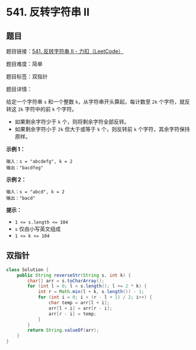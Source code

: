 # 541. 反转字符串 II

## 题目

题目链接：[541. 反转字符串 II - 力扣（LeetCode）](https://leetcode.cn/problems/reverse-string-ii/description/)

题目难度：简单

题目标签：双指针

题目详情：

给定一个字符串 `s` 和一个整数 `k`，从字符串开头算起，每计数至 `2k` 个字符，就反转这 `2k` 字符中的前 `k` 个字符。

- 如果剩余字符少于 `k` 个，则将剩余字符全部反转。
- 如果剩余字符小于 `2k` 但大于或等于 `k` 个，则反转前 `k` 个字符，其余字符保持原样。

**示例 1：**

```
输入：s = "abcdefg", k = 2
输出："bacdfeg"
```

**示例 2：**

```
输入：s = "abcd", k = 2
输出："bacd"
```

**提示：**

- `1 <= s.length <= 104`
- `s` 仅由小写英文组成
- `1 <= k <= 104`



## 双指针

``` java
class Solution {
    public String reverseStr(String s, int k) {
        char[] arr = s.toCharArray();
        for (int l = 0; l < s.length(); l += 2 * k) {
            int r = Math.min(l + k, s.length()) - 1;
            for (int i = 0; i < (r - l + 1) / 2; i++) {
                char temp = arr[l + i];
                arr[l + i] = arr[r - i];
                arr[r - i] = temp;
            }
        }
        return String.valueOf(arr);
    }
}
```